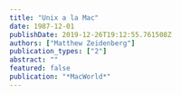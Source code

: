```yaml
---
title: "Unix a la Mac"
date: 1987-12-01
publishDate: 2019-12-26T19:12:55.761508Z
authors: ["Matthew Zeidenberg"]
publication_types: ["2"]
abstract: ""
featured: false
publication: "*MacWorld*"
---
```



